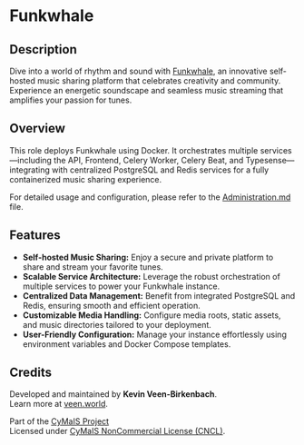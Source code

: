 # Funkwhale

## Description

Dive into a world of rhythm and sound with [Funkwhale](https://www.funkwhale.audio/), an innovative self-hosted music sharing platform that celebrates creativity and community. Experience an energetic soundscape and seamless music streaming that amplifies your passion for tunes.

## Overview

This role deploys Funkwhale using Docker. It orchestrates multiple services—including the API, Frontend, Celery Worker, Celery Beat, and Typesense—integrating with centralized PostgreSQL and Redis services for a fully containerized music sharing experience.

For detailed usage and configuration, please refer to the [Administration.md](./Administration.md) file.

## Features

- **Self-hosted Music Sharing:** Enjoy a secure and private platform to share and stream your favorite tunes.
- **Scalable Service Architecture:** Leverage the robust orchestration of multiple services to power your Funkwhale instance.
- **Centralized Data Management:** Benefit from integrated PostgreSQL and Redis, ensuring smooth and efficient operation.
- **Customizable Media Handling:** Configure media roots, static assets, and music directories tailored to your deployment.
- **User-Friendly Configuration:** Manage your instance effortlessly using environment variables and Docker Compose templates.

## Credits

Developed and maintained by **Kevin Veen-Birkenbach**.  
Learn more at [veen.world](https://www.veen.world).

Part of the [CyMaIS Project](https://github.com/kevinveenbirkenbach/cymais)  
Licensed under [CyMaIS NonCommercial License (CNCL)](https://s.veen.world/cncl).
